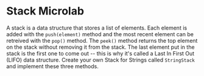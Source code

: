 # Stack Microlab

A stack is a data structure that stores a list of elements. Each element is added with the `push(element)` method and the most recent element can be retreived with the `pop()` method. The `peek()` method returns the top element on the stack without removing it from the stack. The last element put in the stack is the first one to come out -- this is why it's called a Last In First Out (LIFO) data structure. Create your own Stack for Strings called `StringStack` and implement these three methods.
